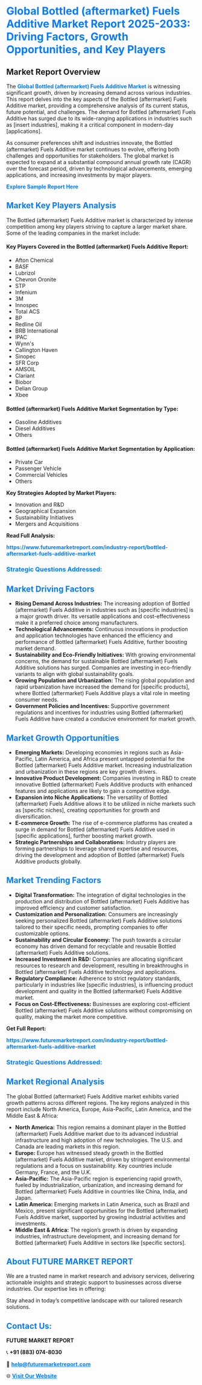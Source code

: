 <h1 style="color: #007BFF;">Global Bottled (aftermarket) Fuels Additive Market Report 2025-2033: Driving Factors, Growth Opportunities, and Key Players</h1>

<section id="overview">
<h2>Market Report Overview</h2>
<p>The <a href="https://www.futuremarketreport.com/industry-report/bottled-aftermarket-fuels-additive-market" style="color: #007BFF; text-decoration: none;"><strong>Global Bottled (aftermarket) Fuels Additive Market</strong></a> is witnessing significant growth, driven by increasing demand across various industries. This report delves into the key aspects of the Bottled (aftermarket) Fuels Additive market, providing a comprehensive analysis of its current status, future potential, and challenges. The demand for Bottled (aftermarket) Fuels Additive has surged due to its wide-ranging applications in industries such as [insert industries], making it a critical component in modern-day [applications].</p>
<p>As consumer preferences shift and industries innovate, the Bottled (aftermarket) Fuels Additive market continues to evolve, offering both challenges and opportunities for stakeholders. The global market is expected to expand at a substantial compound annual growth rate (CAGR) over the forecast period, driven by technological advancements, emerging applications, and increasing investments by major players.</p>
</section>

<section id="overview">
<p><a href="https://www.futuremarketreport.com/request-sample/reportId=96669" style="color: #007BFF; text-decoration: none;"><strong>Explore Sample Report Here</strong></a></p>
</section>

<section id="key-players">
<h2 style="color: #007BFF;">Market Key Players Analysis</h2>
<p>The Bottled (aftermarket) Fuels Additive market is characterized by intense competition among key players striving to capture a larger market share. Some of the leading companies in the market include:</p>
<h4>Key Players Covered in the Bottled (aftermarket) Fuels Additive Report:</h4>
<ul><li>Afton Chemical</li><li>BASF</li><li>Lubrizol</li><li>Chevron Oronite</li><li>STP</li><li>Infenium</li><li>3M</li><li>Innospec</li><li>Total ACS</li><li>BP</li><li>Redline Oil</li><li>BRB International</li><li>IPAC</li><li>Wynn&#039;s</li><li>Callington Haven</li><li>Sinopec</li><li>SFR Corp</li><li>AMSOIL</li><li>Clariant</li><li>Biobor</li><li>Delian Group</li><li>Xbee</li></ul>
<h4>Bottled (aftermarket) Fuels Additive Market Segmentation by Type:</h4>
<ul><li>Gasoline Additives</li><li>Diesel Additives</li><li>Others</li></ul>

<h4>Bottled (aftermarket) Fuels Additive Market Segmentation by Application:</h4>
<ul><li>Private Car</li><li>Passenger Vehicle</li><li>Commercial Vehicles</li><li>Others</li></ul>
<p><strong>Key Strategies Adopted by Market Players:</strong></p>
<ul>
<li>Innovation and R&D</li>
<li>Geographical Expansion</li>
<li>Sustainability Initiatives</li>
<li>Mergers and Acquisitions</li>
</ul>
</section>

<section>
<p><strong>Read Full Analysis: </strong></p><a href="https://www.futuremarketreport.com/industry-report/bottled-aftermarket-fuels-additive-market" style="color: #007BFF; text-decoration: none;"><strong>https://www.futuremarketreport.com/industry-report/bottled-aftermarket-fuels-additive-market</strong></a>
<h3 style="color: #007BFF;">Strategic Questions Addressed:</h3>
</section>

<section id="driving-factors">
<h2 style="color: #007BFF;">Market Driving Factors</h2>
<ul>
<li><strong>Rising Demand Across Industries:</strong> The increasing adoption of Bottled (aftermarket) Fuels Additive in industries such as [specific industries] is a major growth driver. Its versatile applications and cost-effectiveness make it a preferred choice among manufacturers.</li>
<li><strong>Technological Advancements:</strong> Continuous innovations in production and application technologies have enhanced the efficiency and performance of Bottled (aftermarket) Fuels Additive, further boosting market demand.</li>
<li><strong>Sustainability and Eco-Friendly Initiatives:</strong> With growing environmental concerns, the demand for sustainable Bottled (aftermarket) Fuels Additive solutions has surged. Companies are investing in eco-friendly variants to align with global sustainability goals.</li>
<li><strong>Growing Population and Urbanization:</strong> The rising global population and rapid urbanization have increased the demand for [specific products], where Bottled (aftermarket) Fuels Additive plays a vital role in meeting consumer needs.</li>
<li><strong>Government Policies and Incentives:</strong> Supportive government regulations and incentives for industries using Bottled (aftermarket) Fuels Additive have created a conducive environment for market growth.</li>
</ul>
</section>

<section id="growth-opportunities">
<h2 style="color: #007BFF;">Market Growth Opportunities</h2>
<ul>
<li><strong>Emerging Markets:</strong> Developing economies in regions such as Asia-Pacific, Latin America, and Africa present untapped potential for the Bottled (aftermarket) Fuels Additive market. Increasing industrialization and urbanization in these regions are key growth drivers.</li>
<li><strong>Innovative Product Development:</strong> Companies investing in R&D to create innovative Bottled (aftermarket) Fuels Additive products with enhanced features and applications are likely to gain a competitive edge.</li>
<li><strong>Expansion into Niche Applications:</strong> The versatility of Bottled (aftermarket) Fuels Additive allows it to be utilized in niche markets such as [specific niches], creating opportunities for growth and diversification.</li>
<li><strong>E-commerce Growth:</strong> The rise of e-commerce platforms has created a surge in demand for Bottled (aftermarket) Fuels Additive used in [specific applications], further boosting market growth.</li>
<li><strong>Strategic Partnerships and Collaborations:</strong> Industry players are forming partnerships to leverage shared expertise and resources, driving the development and adoption of Bottled (aftermarket) Fuels Additive products globally.</li>
</ul>
</section>

<section id="trending-factors">
<h2 style="color: #007BFF;">Market Trending Factors</h2>
<ul>
<li><strong>Digital Transformation:</strong> The integration of digital technologies in the production and distribution of Bottled (aftermarket) Fuels Additive has improved efficiency and customer satisfaction.</li>
<li><strong>Customization and Personalization:</strong> Consumers are increasingly seeking personalized Bottled (aftermarket) Fuels Additive solutions tailored to their specific needs, prompting companies to offer customizable options.</li>
<li><strong>Sustainability and Circular Economy:</strong> The push towards a circular economy has driven demand for recyclable and reusable Bottled (aftermarket) Fuels Additive solutions.</li>
<li><strong>Increased Investment in R&D:</strong> Companies are allocating significant resources to research and development, resulting in breakthroughs in Bottled (aftermarket) Fuels Additive technology and applications.</li>
<li><strong>Regulatory Compliance:</strong> Adherence to strict regulatory standards, particularly in industries like [specific industries], is influencing product development and quality in the Bottled (aftermarket) Fuels Additive market.</li>
<li><strong>Focus on Cost-Effectiveness:</strong> Businesses are exploring cost-efficient Bottled (aftermarket) Fuels Additive solutions without compromising on quality, making the market more competitive.</li>
</ul>
</section>

<section>
<p><strong>Get Full Report: </strong></p><a href="https://www.futuremarketreport.com/industry-report/bottled-aftermarket-fuels-additive-market" style="color: #007BFF; text-decoration: none;"><strong>https://www.futuremarketreport.com/industry-report/bottled-aftermarket-fuels-additive-market</strong></a>
<h3 style="color: #007BFF;">Strategic Questions Addressed:</h3>
</section>


<section id="regional-analysis">
<h2 style="color: #007BFF;">Market Regional Analysis</h2>
<p>The global Bottled (aftermarket) Fuels Additive market exhibits varied growth patterns across different regions. The key regions analyzed in this report include North America, Europe, Asia-Pacific, Latin America, and the Middle East & Africa:</p>
<ul>
<li><strong>North America:</strong> This region remains a dominant player in the Bottled (aftermarket) Fuels Additive market due to its advanced industrial infrastructure and high adoption of new technologies. The U.S. and Canada are leading markets in this region.</li>
<li><strong>Europe:</strong> Europe has witnessed steady growth in the Bottled (aftermarket) Fuels Additive market, driven by stringent environmental regulations and a focus on sustainability. Key countries include Germany, France, and the U.K.</li>
<li><strong>Asia-Pacific:</strong> The Asia-Pacific region is experiencing rapid growth, fueled by industrialization, urbanization, and increasing demand for Bottled (aftermarket) Fuels Additive in countries like China, India, and Japan.</li>
<li><strong>Latin America:</strong> Emerging markets in Latin America, such as Brazil and Mexico, present significant opportunities for the Bottled (aftermarket) Fuels Additive market, supported by growing industrial activities and investments.</li>
<li><strong>Middle East & Africa:</strong> The region’s growth is driven by expanding industries, infrastructure development, and increasing demand for Bottled (aftermarket) Fuels Additive in sectors like [specific sectors].</li>
</ul>
</section>

<footer>
<h2 style="color: #007BFF;">About FUTURE MARKET REPORT</h2>
<p>We are a trusted name in market research and advisory services, delivering actionable insights and strategic support to businesses across diverse industries. Our expertise lies in offering:</p>

<p>Stay ahead in today’s competitive landscape with our tailored research solutions.</p>

<h2 style="color: #007BFF;">Contact Us:</h2>
<p><strong>FUTURE MARKET REPORT</strong></p>
<p>📞 <strong>+91 (883) 074-8030</strong></p>
<p>📧 <strong><a href="mailto:help@futuremarketreport.com" style="color: #007BFF;">help@futuremarketreport.com</a></strong></p>
<p>🌐 <strong><a href="https://www.futuremarketreport.com/" style="color: #007BFF;">Visit Our Website</a></strong></p>
</footer>